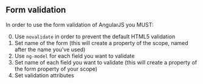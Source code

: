 ## Form validation

In order to use the form validation of AngularJS you MUST:

0. Use `novalidate` in order to prevent the default HTML5 validation
1. Set name of the form (this will create a property of the scope, named after the name you've used)
2. Use `ng-model` for each field you want to validate
3. Set name of each field you want to validate (this will create a property of the form property of your scope)
4. Set validation attributes

